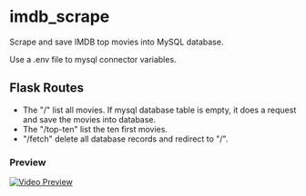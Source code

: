 # imdb_scrape
Scrape and save IMDB top movies into MySQL database.

Use a .env file to mysql connector variables.

## Flask Routes
- The "/" list all movies. If mysql database table is empty, it does a request and save the movies into database.
- The "/top-ten" list the ten first movies.
- "/fetch" delete all database records and redirect to "/".

### Preview
[![Video Preview](https://user-images.githubusercontent.com/30248076/222923779-d1aef948-b11d-4452-bdf9-d02b99b60586.png)](https://user-images.githubusercontent.com/30248076/222920750-f67a4982-c525-4f1c-b707-93f656891592.mp4)
